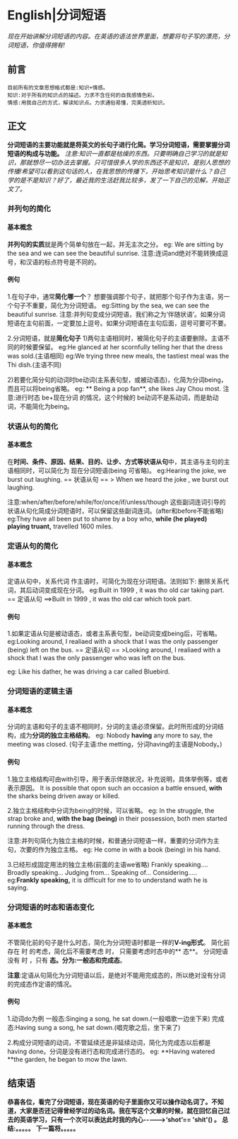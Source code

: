 # English|分词短语
*现在开始讲解分词短语的内容。在英语的语法世界里面，想要将句子写的漂亮，分词短语，你值得拥有!*

## 前言
    目前所有的文章思想格式都是:知识+情感。
    知识:对于所有的知识点的描述。力求不含任何的自我感情色彩。
    情感:用我自己的方式，解读知识点。力求通俗易懂，完美透析知识。

## 正文
**分词短语的主要功能就是将英文的长句子进行化简。学习分词短语，需要掌握分词短语的构成与功能。**
*注意:知识一直都是枯燥的东西。只要明确自己学习的就是知识，那就想尽一切办法去掌握。只可惜很多人学的东西还不是知识，是别人思想的传播!希望可以看到这句话的人，在我思想的传播下，开始思考知识是什么？自己学的是不是知识？好了，最近我的生活赶我比较多，发了一下自己的见解，开始正文了。*

### 并列句的简化
#### 基本概念
**并列句的实质**就是两个简单句放在一起，并无主次之分。
eg: We are sitting by the sea and we can see the beautiful sunrise.
注意:连词and绝对不能转换成逗号，和汉语的标点符号是不同的。

#### 例句
1.在句子中，通常**简化哪一个**？
想要强调那个句子，就把那个句子作为主语，另一个句子不重要，简化为分词短语。
eg:Sitting by the sea, we can see the beautiful sunrise.
注意:并列句变成分词短语，我们称之为‘伴随状语’。如果分词短语在主句前面，一定要加上逗号。如果分词短语在主句后面，逗号可要可不要。

2.分词短语，就是**简化句子**
1)两句主语相同时，被简化句子的主语要删除。主语不同的时候要保留。
eg:He glanced at her scornfully telling her that the dress was sold.(主语相同)
eg:We trying three new meals, the tastiest meal was the Thi dish.(主语不同)

2)若要化简分句的动词时be动词(主系表句型，或被动语态)，化简为分词being，而且可以将being省略。
eg: ** Being a pop fan**, she likes Jay Chou most.
注意:进行时态 be+现在分词 的情况，这个时候的 be动词不是系动词，而是助动词，不能简化为being。


### 状语从句的简化
#### 基本概念
在**时间、条件、原因、结果、目的、让步、方式等状语从句**中，其主语与主句的主语相同时，可以简化为 现在分词短语(being 可省略)。
eg:Hearing the joke, we burst out laughing.
== 状语从句 == > When we heard the joke , we burst out laughing.

注意:when/after/before/while/for/once/if/unless/though 这些副词连词引导的状语从句化简成分词短语时，可以保留这些副词连词。(after和before不能省略)
eg:They have all been put to shame by a boy who, **while (he played) playing truant,** travelled 1600 miles.




### 定语从句的简化
#### 基本概念
定语从句中，关系代词 作主语时，可简化为现在分词短语。法则如下: 删除关系代词，其后动词变成现在分词。
eg:Built in 1999 , it was tho old car taking part.
== 定语从句 ==>Built in 1999 , it was tho old car which took part.

#### 例句
1.如果定语从句是被动语态，或者主系表句型，be动词变成being后，可省略。
eg:Looking around, I realiaed with a shock that I was the only passenger (being) left on the bus.
== 定语从句 == >Looking around, I realiaed with a shock that I was the only passenger who was left on the bus.

eg: Like his dather, he was driving a car called Bluebird.



### 分词短语的逻辑主语
#### 基本概念
分词的主语和句子的主语不相同时，分词的主语必须保留。此时所形成的分词结构，成为**分词的独立主格结构**。
eg: Nobody **having** any more to say, the meeting was closed.
(句子主语:the metting，分词having的主语是Nobody。)


#### 例句
1.独立主格结构可由with引导，用于表示伴随状况，补充说明，具体举例等，或者表示原因。
It is possible that opon such an occasion a battle ensued, **with** the sharks being driven away or killed.

2.独立主格结构中分词为being的时候，可以省略。
eg: In the struggle, the strap broke and, **with the bag (being)** in their possession, both men started running through the dress.

注意:并列句简化为独立主格的时候，和普通分词短语一样，重要的分词作为主句，次要的作为独立主格。
eg: He come in with a book (being) in his hand.

3.已经形成固定用法的独立主格(前面的主语we省略)
Frankly speaking....
Broadly speaking...
Judging from...
Speaking of...
Considering.....
eg:**Frankly speaking,** it is difficult for me to to understand wath he is saying.



### 分词短语的时态和语态变化
#### 基本概念
不管简化前的句子是什么时态，简化为分词短语时都是一样的**V-ing形式**。
简化前存在 时 的考虑，简化后不需要考虑 时， 只需要考虑时态中的** 态**。
分词短语没有 时 ，只有 **态。分为:一般态和完成态**。

**注意**:定语从句简化为分词短语以后，是绝对不能用完成态的，所以绝对没有分词的完成态作定语的情况。

#### 例句
1.动词do为例
一般态:Singing a  song, he sat down.(一般唱歌一边坐下来)
完成态:Having sung a song,  he sat down.(唱完歌之后，坐下来了)

2.构成分词短语的动词，不管延续还是非延续动词，简化为完成态以后都是 having done。分词是没有进行态和完成进行态的。
eg: **Having watered **the garden, he began to mow the lawn.




## 结束语
 **恭喜各位，看完了分词短语，现在英语的句子里面你又可以操作动名词了。不知道，大家是否还记得曾经学过的动名词。我在写这个文章的时候，就在回忆自己过去的英语学习，只有一个次可以表达此时我的内心----->‘shot’== 'shit'() 。**
**总结:。。。。。**
**下一篇将。。。。。**








